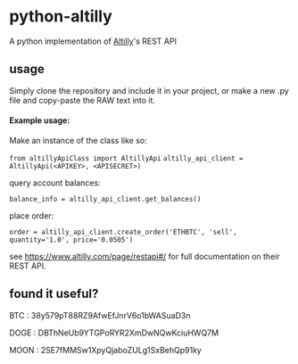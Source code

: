 # python-altilly
A python implementation of [Altilly](https://www.altilly.com/referral/f446e)'s REST API

## usage
Simply clone the repository and include it in your project, or make a new .py file and copy-paste the RAW text into it.

#### Example usage:

Make an instance of the class like so:

`from altillyApiClass import AltillyApi`
`altilly_api_client = AltillyApi(<APIKEY>, <APISECRET>)`


query account balances:


`balance_info = altilly_api_client.get_balances()`

place order:


`order = altilly_api_client.create_order('ETHBTC', 'sell', quantity='1.0', price='0.0505')`


see https://www.altilly.com/page/restapi#/ for full documentation on their REST API.


## found it useful?
BTC : 38y579pT88RZ9AfwEfJnrV6o1bWASuaD3n


DOGE : DBThNeUb9YTGPoRYR2XmDwNQwKciuHWQ7M


MOON : 2SE7fMMSw1XpyQjaboZULg1SxBehQp91ky
